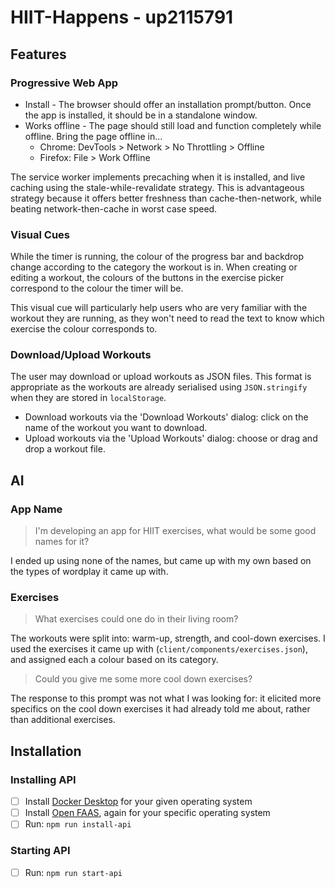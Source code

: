 # HIIT-Happens - up2115791

## Features

### Progressive Web App

- Install - The browser should offer an installation prompt/button. Once the app is installed, it should be in a standalone window.
- Works offline - The page should still load and function completely while offline. Bring the page offline in...
    - Chrome: DevTools > Network > No Throttling > Offline
    - Firefox: File > Work Offline

The service worker implements precaching when it is installed, and live caching using the stale-while-revalidate strategy. This is advantageous strategy because it offers better freshness than cache-then-network, while beating network-then-cache in worst case speed.

### Visual Cues

While the timer is running, the colour of the progress bar and backdrop change according to the category the workout is in. When creating or editing a workout, the colours of the buttons in the exercise picker correspond to the colour the timer will be.

This visual cue will particularly help users who are very familiar with the workout they are running, as they won't need to read the text to know which exercise the colour corresponds to.

### Download/Upload Workouts

The user may download or upload workouts as JSON files. This format is appropriate as the workouts are already serialised using `JSON.stringify` when they are stored in `localStorage`.
- Download workouts via the 'Download Workouts' dialog: click on the name of the workout you want to download.
- Upload workouts via the 'Upload Workouts' dialog: choose or drag and drop a workout file.

## AI

### App Name

> I'm developing an app for HIIT exercises, what would be some good names for it?

I ended up using none of the names, but came up with my own based on the types of wordplay it came up with.

### Exercises

> What exercises could one do in their living room?

The workouts were split into: warm-up, strength, and cool-down exercises. I used the exercises it came up with (`client/components/exercises.json`), and assigned each a colour based on its category.

> Could you give me some more cool down exercises?

The response to this prompt was not what I was looking for: it elicited more specifics on the cool down exercises it had already told me about, rather than additional exercises.

## Installation

### Installing API
- [ ] Install [Docker Desktop](https://docs.docker.com/desktop/setup/install/windows-install/) for your given operating system
- [ ] Install [Open FAAS](https://docs.openfaas.com/cli/install/), again for your specific operating system
- [ ] Run: `npm run install-api`

### Starting API
- [ ] Run: `npm run start-api`
